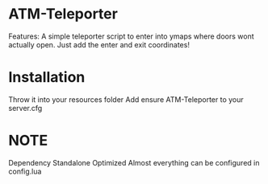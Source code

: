 # ATM-Teleporter

Features:
A simple teleporter script to enter into ymaps where doors wont actually open.
Just add the enter and exit coordinates!

# Installation
Throw it into your resources folder
Add ensure ATM-Teleporter to your server.cfg

# NOTE
Dependency Standalone
Optimized
Almost everything can be configured in config.lua
